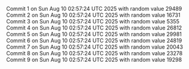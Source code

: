 Commit 1 on Sun Aug 10 02:57:24 UTC 2025 with random value 29489
Commit 2 on Sun Aug 10 02:57:24 UTC 2025 with random value 16731
Commit 3 on Sun Aug 10 02:57:24 UTC 2025 with random value 5355
Commit 4 on Sun Aug 10 02:57:24 UTC 2025 with random value 26812
Commit 5 on Sun Aug 10 02:57:24 UTC 2025 with random value 29981
Commit 6 on Sun Aug 10 02:57:24 UTC 2025 with random value 24819
Commit 7 on Sun Aug 10 02:57:24 UTC 2025 with random value 20043
Commit 8 on Sun Aug 10 02:57:24 UTC 2025 with random value 23278
Commit 9 on Sun Aug 10 02:57:24 UTC 2025 with random value 19298
